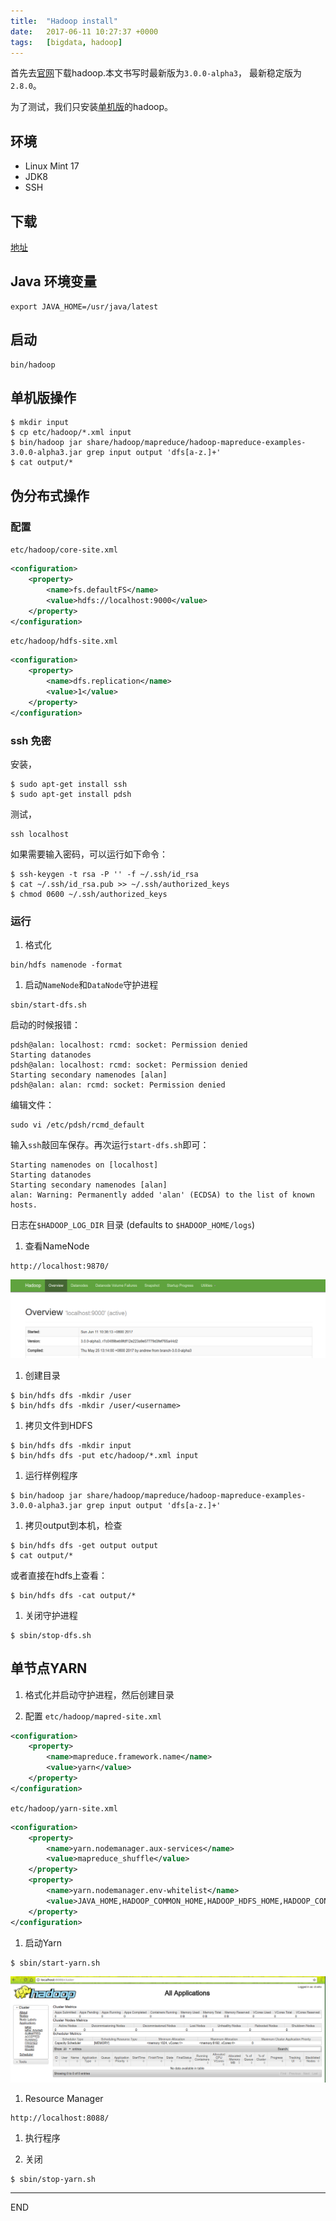 ```yaml
---
title:  "Hadoop install"
date:   2017-06-11 10:27:37 +0000
tags:   [bigdata, hadoop]
---
```

首先去[官网](http://hadoop.apache.org/releases.html)下载hadoop.本文书写时最新版为`3.0.0-alpha3`，
最新稳定版为`2.8.0`。

为了测试，我们只安装[单机版](http://hadoop.apache.org/docs/current/hadoop-project-dist/hadoop-common/SingleCluster.html)的hadoop。

## 环境
- Linux Mint 17
- JDK8
- SSH

## 下载
[地址](http://www.apache.org/dyn/closer.cgi/hadoop/common/)

## Java 环境变量
```shell
export JAVA_HOME=/usr/java/latest
```

## 启动
```shell
bin/hadoop
```

## 单机版操作
```shell
$ mkdir input
$ cp etc/hadoop/*.xml input
$ bin/hadoop jar share/hadoop/mapreduce/hadoop-mapreduce-examples-3.0.0-alpha3.jar grep input output 'dfs[a-z.]+'
$ cat output/*
```

## 伪分布式操作

### 配置

`etc/hadoop/core-site.xml`
```xml
<configuration>
    <property>
        <name>fs.defaultFS</name>
        <value>hdfs://localhost:9000</value>
    </property>
</configuration>
```

`etc/hadoop/hdfs-site.xml`
```xml
<configuration>
    <property>
        <name>dfs.replication</name>
        <value>1</value>
    </property>
</configuration>
```

### ssh 免密
安装，
```shell
$ sudo apt-get install ssh
$ sudo apt-get install pdsh
```

测试，
```shell
ssh localhost
```

如果需要输入密码，可以运行如下命令：
```shell
$ ssh-keygen -t rsa -P '' -f ~/.ssh/id_rsa
$ cat ~/.ssh/id_rsa.pub >> ~/.ssh/authorized_keys
$ chmod 0600 ~/.ssh/authorized_keys
```

### 运行
1. 格式化
```shell
bin/hdfs namenode -format
```

1. 启动`NameNode`和`DataNode`守护进程
```shell
sbin/start-dfs.sh
```
启动的时候报错：
```shell
pdsh@alan: localhost: rcmd: socket: Permission denied
Starting datanodes
pdsh@alan: localhost: rcmd: socket: Permission denied
Starting secondary namenodes [alan]
pdsh@alan: alan: rcmd: socket: Permission denied
```
编辑文件：
```shell
sudo vi /etc/pdsh/rcmd_default
```
输入`ssh`敲回车保存。再次运行`start-dfs.sh`即可：
```shell
Starting namenodes on [localhost]
Starting datanodes
Starting secondary namenodes [alan]
alan: Warning: Permanently added 'alan' (ECDSA) to the list of known hosts.
```

日志在`$HADOOP_LOG_DIR` 目录 (defaults to `$HADOOP_HOME/logs`)

1. 查看NameNode
```shell
http://localhost:9870/
```

![](./resources/2017-06-11-hadoop-install/NameNode-web-interface.png)

1. 创建目录
```shell
$ bin/hdfs dfs -mkdir /user
$ bin/hdfs dfs -mkdir /user/<username>
```

1. 拷贝文件到HDFS
```shell
$ bin/hdfs dfs -mkdir input
$ bin/hdfs dfs -put etc/hadoop/*.xml input
```

1. 运行样例程序
```shell
$ bin/hadoop jar share/hadoop/mapreduce/hadoop-mapreduce-examples-3.0.0-alpha3.jar grep input output 'dfs[a-z.]+'
```

1. 拷贝output到本机，检查
```shell
$ bin/hdfs dfs -get output output
$ cat output/*
```
或者直接在hdfs上查看：
```shell
$ bin/hdfs dfs -cat output/*
```

1. 关闭守护进程
```shell
$ sbin/stop-dfs.sh
```

## 单节点YARN
1. 格式化并启动守护进程，然后创建目录

1. 配置
`etc/hadoop/mapred-site.xml`
```xml
<configuration>
    <property>
        <name>mapreduce.framework.name</name>
        <value>yarn</value>
    </property>
</configuration>
```

`etc/hadoop/yarn-site.xml`
```xml
<configuration>
    <property>
        <name>yarn.nodemanager.aux-services</name>
        <value>mapreduce_shuffle</value>
    </property>
    <property>
        <name>yarn.nodemanager.env-whitelist</name>
        <value>JAVA_HOME,HADOOP_COMMON_HOME,HADOOP_HDFS_HOME,HADOOP_CONF_DIR,CLASSPATH_PREPEND_DISTCACHE,HADOOP_YARN_HOME,HADOOP_MAPRED_HOME</value>
    </property>
</configuration>
```

1. 启动Yarn
```shell
$ sbin/start-yarn.sh
```
![](./resources/2017-06-11-hadoop-install/ResourceManager-web-interface.png)

1. Resource Manager
```shell
http://localhost:8088/
```

1. 执行程序

1. 关闭
```shell
$ sbin/stop-yarn.sh
```

---
END
